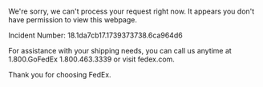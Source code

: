  	


 	

We're sorry, we can't process your request right now. It appears you don't have permission to view this webpage.


Incident Number: 18.1da7cb17.1739373738.6ca964d6





For assistance with your shipping needs, you can call us anytime at 1.800.GoFedEx 1.800.463.3339 or visit fedex.com.




Thank you for choosing FedEx.